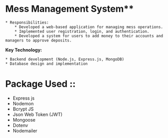
# Mess Management System**
    * Responsibilities:
        * Developed a web-based application for managing mess operations.
        * Implemented user registration, login, and authentication.
        * Developed a system for users to add money to their accounts and managers to approve deposits.

**Key Technology:**

    * Backend development (Node.js, Express.js, MongoDB)
    * Database design and implementation



# Package Used :: 
- Express js
- Nodemon
- Bcrypt JS
- Json Web Token (JWT)
- Mongoose
- Dotenv
- Nodemailer


